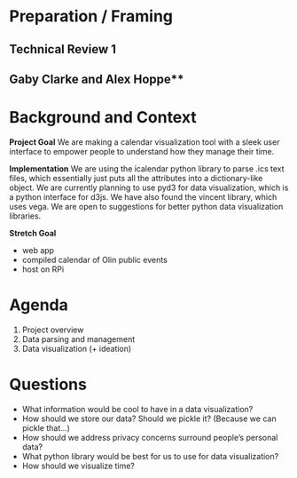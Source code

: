 # Preparation / Framing
## Technical Review 1
## Gaby Clarke and Alex Hoppe**

# Background and Context
**Project Goal**
We are making a calendar visualization tool with a sleek user interface to empower people to understand how they manage their time.

**Implementation**
We are using the icalendar python library to parse .ics text files, which essentially just puts all the attributes into a dictionary-like object.  We are currently planning to use pyd3 for data visualization, which is a python interface for d3js.  We have also found the vincent library, which uses vega.  We are open to suggestions for better python data visualization libraries.

**Stretch Goal**
- web app
- compiled calendar of Olin public events
- host on RPi

# Agenda
1. Project overview
2. Data parsing and management
3. Data visualization (+ ideation)

# Questions
- What information would be cool to have in a data visualization?
- How should we store our data?  Should we pickle it? (Because we can pickle that…)
- How should we address privacy concerns surround people’s personal data?
- What python library would be best for us to use for data visualization?
- How should we visualize time?